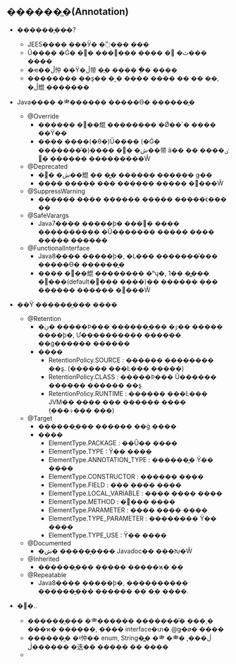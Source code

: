 ## ������̼�(Annotation)

- ������̼��̶�?
  - JEE5���� ���Ӱ� �߰��� ���
  - Ŭ���� �Ǵ� �޼��� �׸��� ���� � �ٿ��� ����
  - �ҽ��ڵ忡 ��Ÿ�ڵ带 �ֱ� ���� �ַ� ����
  - �������� ��ȿ�� �˻� ���� ���� �� �� �ְ�, �ڵ尡 ������� 

- Java���� �⺻������ �����ϴ� ������̼�
  - @Override
    - ������ �޼��尡 �������̵� �Ǿ��ٴ� ���� ��Ÿ��
    - ���� ����(�θ�)Ŭ���� (�Ǵ� �������̽�)���� �ش� �޼��带 ã�� �� ���ٸ� ������ ������ �߻���Ŵ
  - @Deprecated
    - �ش� �޼��尡 �� �̻� ������ ������ ǥ��
    - ���� ����� ��� ������ ����� �߻���Ŵ
  - @SuppressWarning
    - ������ ���� ������ ����� �����ϵ��� ��
  - @SafeVarargs
    - Java7���� �����ϸ� ���׸� ���� ���������� �Ű������� ����� ���� ����� ������
  - @FunctionalInterface
    - Java8���� �����ϸ�, �Լ��� �������̽��� �����ϴ� ������̼�
    - ���� �޼��尡 �������� �ʰų�, 1�� �̻��� �޼���(default�޼��� ����)�� ������ ��� ������ ������ �߻���Ŵ

- ��Ÿ ������̼��� ����
  - @Retention
    - �ڹ� �����Ϸ��� ������̼��� �ٷ�� ����� ����ϸ�, Ư���������� ������ ��ġ������ ������
    - ����
      - RetentionPolicy.SOURCE : ������ �������� ��ȿ. (������ ���Ŀ��� �����)
      - RetentionPolicy.CLASS : �����Ϸ��� Ŭ������ ������ ������ ��ȿ
      - RetentionPolicy.RUNTIME : ������ ���Ŀ��� JVM�� ���� ��� ������ ���� (���÷��� ���)
  - @Target
    - ������̼��� ������ ��ġ ����
    - ����
      - ElementType.PACKAGE : ��Ű�� ����
      - ElementType.TYPE : Ÿ�� ����
      - ElementType.ANNOTATION_TYPE : ������̼� Ÿ�� ����
      - ElementType.CONSTRUCTOR : ������ ����
      - ElementType.FIELD : ��� ���� ����
      - ElementType.LOCAL_VARIABLE : ���� ���� ����
      - ElementType.METHOD : �޼��� ����
      - ElementType.PARAMETER : ���� ���� ����
      - ElementType.TYPE_PARAMETER : �������� Ÿ�� ����
      - ElementType.TYPE_USE : Ÿ�� ����
  - @Documented
    - �ش� ������̼��� Javadoc�� ���Խ�Ŵ
  - @Inherited
    - ������̼��� ����� �����ϰ� ��
  - @Repeatable
    - Java8���� �����ϸ�, ���������� ������̼��� ������ �� �ְ� ����.

- �׿ܿ�..
  - ������̼��� �⺻������ �������̽� ���¸� ���ϰ� ������, ���� interface�տ� @ǥ�ø� ����
  - ������̼� �ʵ忡�� enum, String�̳� �⺻ �ڷ���, �⺻ �ڷ����� �迭�� ����� �� ����
  - 
